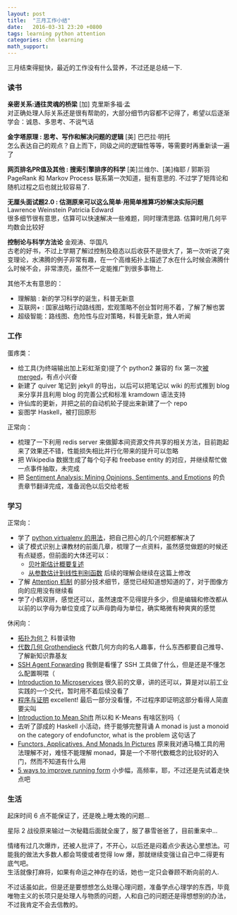 ```yaml
---
layout: post
title:  "三月工作小结"
date:   2016-03-31 23:20 +0800
tags: learning python attention 
categories: chn learning
math_support: 
---
```


三月结束得挺快，最近的工作没有什么营养，不过还是总结一下.

### 读书

**亲密关系:通往灵魂的桥梁**  [加] 克里斯多福·孟  
对正确处理人际关系还是很有帮助的，大部分细节内容都不记得了，希望以后逐渐学会：诚恳、多思考、不说气话

**金字塔原理 : 思考、写作和解决问题的逻辑** [美] 巴巴拉·明托  
怎么表达自己的观点？自上而下，同级之间的逻辑性等等，等需要时再重新读一遍了

**网页排名PR值及其他 : 搜索引擎排序的科学** [美]兰维尔、[美]梅耶 / 郭斯羽  
PageRank 和 Markov Process 联系第一次知道，挺有意思的. 不过学了矩阵论和随机过程之后也就比较容易了.

**无厘头面试题2.0 : 估测原来可以这么简单·用简单推算巧妙解决实际问题** Lawrence Weinstein Patricia Edward  
很多细节很有意思，估算可以快速解决一些难题，同时理清思路. 估算时用几何平均数会比较好

**控制论与科学方法论** 金观涛、华国凡  
古老的好书，不过上学期了解过控制及稳态以后收获不是很大了，第一次听说了突变理论，水沸腾的例子非常有趣，在一个高维拓扑上描述了水在什么时候会沸腾什么时候不会，非常漂亮，虽然不一定能推广到很多事物上.

其他不太有意思的：

- 理解脑 : 新的学习科学的诞生，科普无新意
- 互联网+ : 国家战略行动路线图，宏观策略不创业暂时用不着，了解了解也罢
- 超级智能：路线图、危险性与应对策略，科普无新意，耸人听闻

### 工作

蛋疼类：

- 给工具(为终端输出加上彩虹渐变)提了个 python2 兼容的 fix 第一次[被 merged](https://github.com/tehmaze/lolcat/commits?author=zxteloiv)，有点小兴奋
- 新建了 quiver 笔记到 jekyll 的导出，以后可以把笔记以 wiki 的形式推到 blog 来分享并且利用 blog 的完善公式和标准 kramdown 语法支持
- 许仙库的更新，并把之前的自动机轮子提出来新建了一个 repo
- 妄图学 Haskell，被打回原形

正常向：

- 梳理了一下利用 redis server 来做脚本间资源文件共享的相关方法，目前跑起来了效果还不错，性能损失相比并行化带来的提升可以忽略
- 把 Wikipedia 数据生成了每个句子和 freebase entity 的对应，并继续帮忙做一点事件抽取，未完成
- 把 [Sentiment Analysis: Mining Opinions, Sentiments, and Emotions](https://book.douban.com/subject/26358294/) 的负责章节翻译完成，准备润色以后交给老板

### 学习

正常向：

- 学了 [python virtualenv 的用法](http://libzx.so/main/learning/2016/03/13/best-practice-for-virtualenv-and-git-repos.html)，把自己担心的几个问题都解决了
- 读了模式识别上课教材的前面几章，梳理了一点资料，虽然感觉做题的时候还有点疑惑，但前面的大体还可以：
    - [贝叶斯估计概要复述](http://libzx.so/chn/learning/2016/03/17/bayesian-estimation-outline.html)
    - [从参数估计到线性判别函数](http://libzx.so/chn/learning/2016/03/27/from-estimator-to-linear-discriminant.html) 后续的理解会继续在这篇上修改
- 了解 [Attention 机制](http://libzx.so/main/learning/2016/03/04/attention-reparaphrase.html) 的部分技术细节，感觉已经知道想知道的了，对于图像方向的应用没有继续看
- 学了小鹤双拼，感觉还可以，虽然速度不见得提升多少，但是编辑和修改都从以前的以字母为单位变成了以声母韵母为单位，确实略微有种爽爽的感觉

休闲向：

- [拓扑为何？](http://mp.weixin.qq.com/s?__biz=MzAwNTA5NTYxOA%3D%3D&idx=1&mid=402524062&scene=0&sn=8c115221d60a270ebb69e9e59e4f969f) 科普读物
- [代数几何 Grothendieck](http://www.teachblog.net/poincare/archive/2007/07/30/6616.html) 代数几何方向的名人趣事，什么东西都要自己推导、了解新知识靠基友
- [SSH Agent Forwarding](http://www.unixwiz.net/techtips/ssh-agent-forwarding.html) 我倒是看懂了 SSH 工具做了什么，但是还是不懂怎么配置啊喂（
- [Introduction to Microservices](https://www.nginx.com/blog/introduction-to-microservices/) 很久前的文章，讲的还可以，算是对以前工业实践的一个交代，暂时用不着后续没看了
- [程序与证明](https://web.archive.org/web/20141024034853/http://www.soimort.org/posts/168) excellent! 最后一部分没看懂，不过程序即证明这部分看得人简直要尖叫
- [Introduction to Mean Shift](https://saravananthirumuruganathan.wordpress.com/2010/04/01/introduction-to-mean-shift-algorithm/) 所以和 K-Means 有啥区别吗（
- 去听了邵成的 Haskell 小活动，终于能够完整背诵 A monad is just a monoid on the category of endofunctor, what is the problem 这句话了
- [Functors, Applicatives, And Monads In Pictures](http://adit.io/posts/2013-04-17-functors,_applicatives,_and_monads_in_pictures.html) 原来我对通马桶工具的用法理解不对，难怪不能理解 monad，算是一个不带代数概念的比较好的入门，然而不知道有什么用
- [5 ways to improve running form](http://www.newbalance.com/article?id=3871) 小步幅，高频率，耶，不过还是先试着走快点吧

### 生活

起床时间 6 点不能保证了，还是晚上睡太晚的问题...

星际 2 战役原来输过一次秘籍后面就全废了，服了暴雪爸爸了，目前重来中...

情绪有过几次爆炸，还被人批评了，不开心，以后还是闷着点少表达心里想法。可能我的做法大多数人都会骂傻或者觉得 low 爆，那就继续变强让自己中二得更有底气吧。  
生活就像打麻将，如果有命运之神存在的话，她也一定只会眷顾不断向前的人.

不过话虽如此，但是还是要想想怎么处理心理问题，准备学点心理学的东西，毕竟唯物主义的长项只是处理人与物质的问题，人和自己的问题还是得想想别的办法，不过我肯定不会去信教的。

